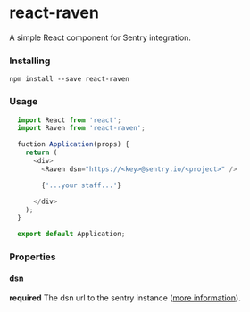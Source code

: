 # react-raven
A simple React component for Sentry integration.

### Installing

```
npm install --save react-raven
```

### Usage

```js
  import React from 'react';
  import Raven from 'react-raven';

  fuction Application(props) {
    return (
      <div>
        <Raven dsn="https://<key>@sentry.io/<project>" />

        {'...your staff...'}

      </div>
    );
  }

  export default Application;
```

### Properties

#### dsn

**required**
The dsn url to the sentry instance ([more information](https://docs.sentry.io/quickstart/#configure-the-dsn)).
